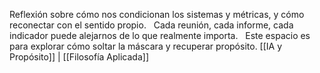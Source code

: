 Reflexión sobre cómo nos condicionan los sistemas y métricas, y cómo reconectar con el sentido propio.  
Cada reunión, cada informe, cada indicador puede alejarnos de lo que realmente importa.  
Este espacio es para explorar cómo soltar la máscara y recuperar propósito.
[[IA y Propósito]] | [[Filosofía Aplicada]]